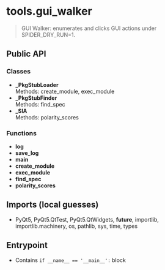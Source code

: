 # tools.gui_walker

> GUI Walker: enumerates and clicks GUI actions under SPIDER_DRY_RUN=1.

## Public API

### Classes
- **_PkgStubLoader**  
  Methods: create_module, exec_module
- **_PkgStubFinder**  
  Methods: find_spec
- **_SIA**  
  Methods: polarity_scores

### Functions
- **log**
- **save_log**
- **main**
- **create_module**
- **exec_module**
- **find_spec**
- **polarity_scores**

## Imports (local guesses)
- PyQt5, PyQt5.QtTest, PyQt5.QtWidgets, __future__, importlib, importlib.machinery, os, pathlib, sys, time, types

## Entrypoint
- Contains `if __name__ == '__main__':` block